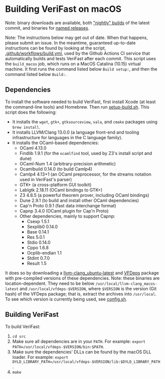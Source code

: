 Building VeriFast on macOS
==========================

Note: binary downloads are available, both ["nightly" builds](https://github.com/verifast/verifast#binaries) of the latest commit, and binaries for [named releases](https://github.com/verifast/verifast/releases).

Note: The instructions below may get out of date. When that happens, please submit an issue. In the meantime, guaranteed up-to-date instructions can be found by looking at the script, [.github/workflows/build.yml](https://github.com/verifast/verifast/blob/master/.github/workflows/build.yml), used by the Github Actions CI service that automatically builds and tests VeriFast after each commit. This script uses the `build_macos` job, which runs on a MacOS Catalina (10.15) virtual machine. It first runs the command listed below `Build setup:`, and then the command listed below `Build:`.

Dependencies
------------

To install the software needed to build VeriFast, first install Xcode (at least the command-line tools) and Homebrew. Then run [setup-build.sh](https://github.com/verifast/verifast/blob/master/setup-build.sh). This script does the following:

- It installs the `wget`, `gtk+`, `gtksourceview`, `vala`, and `cmake` packages using `brew install`.
- It installs LLVM/Clang 13.0.0 (a language front-end and tooling infrastructure for languages in the C language family).
- It installs the OCaml-based dependencies:
  - OCaml 4.13.0
  - Findlib 1.9.1 (for the `ocamlfind` tool, used by Z3's install script and dune)
  - OCaml-Num 1.4 (arbitrary-precision arithmetic)
  - Ocamlbuild 0.14.0 (to build Camlp4)
  - Camlp4 4.13+1 (an OCaml preprocessor, for the streams notation used in VeriFast's parser)
  - GTK+ (a cross-platform GUI toolkit)
  - Lablgtk 2.18.11 (OCaml bindings to GTK+)
  - Z3 4.8.5 (a powerful theorem prover, including OCaml bindings)
  - Dune 2.9.1 (to build and install other OCaml dependencies)
  - Cap'n Proto 0.9.1 (fast data interchange format)
  - Capnp 3.4.0 (OCaml plugin for Cap'n Proto)
  - Other dependencies, mainly to support Capnp:
    - Csexp 1.5.1
    - Sexplib0 0.14.0
    - Base 0.14.1
    - Res 5.0.1
    - Stdio 0.14.0
    - Cppo 1.6.8
    - Ocplib-endian 1.1
    - Stdint 0.7.0
    - Result 1.5
  
It does so by downloading a [llvm-clang_ubuntu-latest](https://github.com/NielsMommen/vf-llvm-clang-build/releases/tag/v1.0.0) and [VFDeps](https://github.com/verifast/vfdeps) package with pre-compiled versions of these dependencies. Note: these binaries are location-dependent. They need to be below `/usr/local/llvm-clang_macos-latest` and `/usr/local/vfdeps-$VERSION`, where `$VERSION` is the version (Git hash) of the VFDeps package; that is, extract the archives into `/usr/local`. To see which version is currently being used, see [config.sh](https://github.com/verifast/verifast/blob/master/config.sh).

Building VeriFast
-----------------

To build VeriFast:
1. `cd src`
2. Make sure all dependencies are in your `PATH`. For example: `export PATH=/usr/local/vfdeps-$VERSION/bin:$PATH`.
3. Make sure the dependencies' DLLs can be found by the macOS DLL loader. For example: `export DYLD_LIBRARY_PATH=/usr/local/vfdeps-$VERSION/lib:$DYLD_LIBRARY_PATH`.
4. `make`
